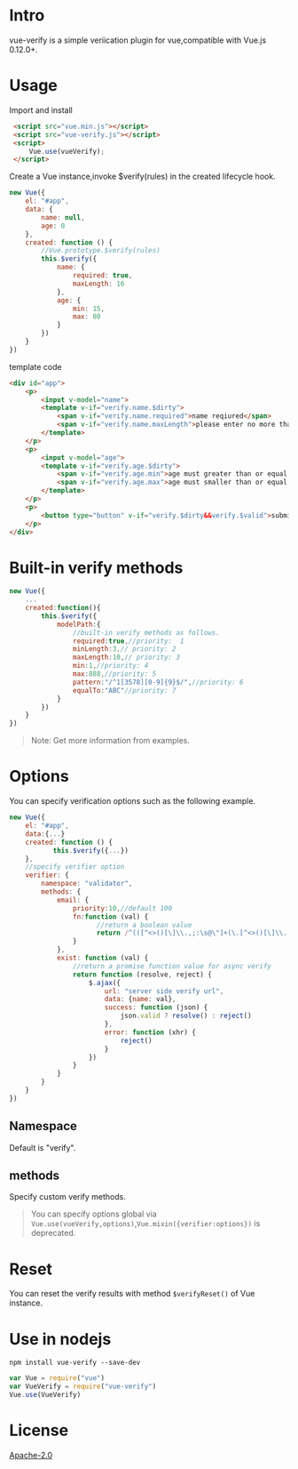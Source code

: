 # Intro
vue-verify is a simple veriication plugin for vue,compatible with  Vue.js 0.12.0+.

# Usage
Import and install

```html
 <script src="vue.min.js"></script>
 <script src="vue-verify.js"></script>
 <script>
     Vue.use(vueVerify);
 </script>
```

Create a Vue instance,invoke $verify(rules) in the created lifecycle hook.

```js
new Vue({
    el: "#app",
    data: {
        name: null,
        age: 0
    },
    created: function () {
        //Vue.prototype.$verify(rules)
        this.$verify({
            name: {
                required: true,
                maxLength: 16
            },
            age: {
                min: 15,
                max: 80
            }
        })
    }
})
```

template code

```html
<div id="app">
    <p>
        <input v-model="name">
        <template v-if="verify.name.$dirty">
            <span v-if="verify.name.required">name reqiured</span>
            <span v-if="verify.name.maxLength">please enter no more than 16 characters</span>
        </template>
    </p>
    <p>
        <input v-model="age">
        <template v-if="verify.age.$dirty">
            <span v-if="verify.age.min">age must greater than or equal to 16</span>
            <span v-if="verify.age.max">age must smaller than or equal to 80</span>
        </template>
    </p>
    <p>
        <button type="button" v-if="verify.$dirty&&verify.$valid">submit</button>
    </p>
</div>
```

# Built-in verify methods

```js
new Vue({
    ...
    created:function(){
        this.$verify({
            modelPath:{
                //built-in verify methods as follows.
                required:true,//priority:  1
                minLength:3,// priority: 2
                maxLength:10,// priority: 3
                min:1,//priority: 4
                max:888,//priority: 5
                pattern:"/^1[3578][0-9]{9}$/",//priority: 6
                equalTo:"ABC"//priority: 7
            }
        })
    }
})
```

> Note: Get more information from examples.

# Options

You can specify verification options such as the following example.

```js
new Vue({
    el: "#app",
    data:{...}
    created: function () {
           this.$verify({...})
    },
    //specify verifier option
    verifier: {
        namespace: "validator",
        methods: {
            email: {
                priority:10,//default 100
                fn:function (val) {
                      //return a boolean value
                      return /^(([^<>()[\]\\.,;:\s@\"]+(\.[^<>()[\]\\.,;:\s@\"]+)*)|(\".+\"))@((\[[0-9]{1,3}\.[0-9]{1,3}\.[0-9]{1,3}\.[0-9]{1,3}\])|(([a-zA-Z\-0-9]+\.)+[a-zA-Z]{2,}))$/.test(val)
                }
            },
            exist: function (val) {
                //return a promise function value for async verify
                return function (resolve, reject) {
                    $.ajax({
                        url: "server side verify url",
                        data: {name: val},
                        success: function (json) {
                            json.valid ? resolve() : reject()
                        },
                        error: function (xhr) {
                            reject()
                        }
                    })
                }
            }
        }
    }
})
```


## Namespace

Default is "verify".

## methods

Specify custom verify methods.

> You can specify options global via  `Vue.use(vueVerify,options)`,`Vue.mixin({verifier:options})` is deprecated.

# Reset

You can reset the verify results with method `$verifyReset()` of Vue instance.

# Use in nodejs

```
npm install vue-verify --save-dev
```

``` js
var Vue = require("vue")
var VueVerify = require("vue-verify")
Vue.use(VueVerify)
```

# License
[Apache-2.0](http://opensource.org/licenses/Apache-2.0)
